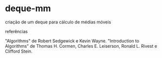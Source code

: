 # deque-mm
criação de um deque para cálculo de médias móveis 


referências

 "Algorithms" de Robert Sedgewick e Kevin Wayne.
 "Introduction to Algorithms" de Thomas H. Cormen, Charles E. Leiserson, Ronald L. Rivest e Clifford Stein.
 
 
